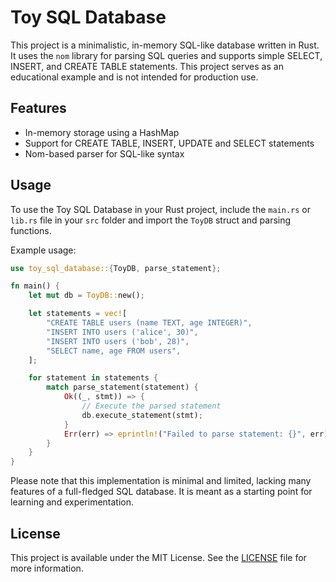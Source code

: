 
# Toy SQL Database

This project is a minimalistic, in-memory SQL-like database written in Rust. It uses the `nom` library for parsing SQL queries and supports simple SELECT, INSERT, and CREATE TABLE statements. This project serves as an educational example and is not intended for production use.

## Features

- In-memory storage using a HashMap
- Support for CREATE TABLE, INSERT, UPDATE and SELECT statements
- Nom-based parser for SQL-like syntax

## Usage

To use the Toy SQL Database in your Rust project, include the `main.rs` or `lib.rs` file in your `src` folder and import the `ToyDB` struct and parsing functions.

Example usage:

```rust
use toy_sql_database::{ToyDB, parse_statement};

fn main() {
    let mut db = ToyDB::new();

    let statements = vec![
        "CREATE TABLE users (name TEXT, age INTEGER)",
        "INSERT INTO users ('alice', 30)",
        "INSERT INTO users ('bob', 28)",
        "SELECT name, age FROM users",
    ];

    for statement in statements {
        match parse_statement(statement) {
            Ok((_, stmt)) => {
                // Execute the parsed statement
                db.execute_statement(stmt);
            }
            Err(err) => eprintln!("Failed to parse statement: {}", err),
        }
    }
}
```

Please note that this implementation is minimal and limited, lacking many features of a full-fledged SQL database. It is meant as a starting point for learning and experimentation.

## License

This project is available under the MIT License. See the [LICENSE](LICENSE) file for more information.
